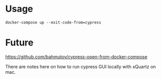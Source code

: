 # Usage
```
docker-compose up --exit-code-from=cypress
```

# Future

https://github.com/bahmutov/cypress-open-from-docker-compose

There are notes here on how to run cypress GUI locally with xQuartz on mac.